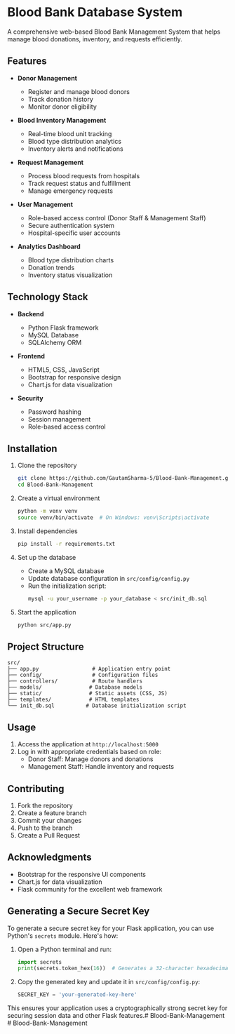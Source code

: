 # Blood Bank Database System

A comprehensive web-based Blood Bank Management System that helps manage blood donations, inventory, and requests efficiently.

## Features

- **Donor Management**
  - Register and manage blood donors
  - Track donation history
  - Monitor donor eligibility

- **Blood Inventory Management**
  - Real-time blood unit tracking
  - Blood type distribution analytics
  - Inventory alerts and notifications

- **Request Management**
  - Process blood requests from hospitals
  - Track request status and fulfillment
  - Manage emergency requests

- **User Management**
  - Role-based access control (Donor Staff & Management Staff)
  - Secure authentication system
  - Hospital-specific user accounts

- **Analytics Dashboard**
  - Blood type distribution charts
  - Donation trends
  - Inventory status visualization

## Technology Stack

- **Backend**
  - Python Flask framework
  - MySQL Database
  - SQLAlchemy ORM

- **Frontend**
  - HTML5, CSS, JavaScript
  - Bootstrap for responsive design
  - Chart.js for data visualization

- **Security**
  - Password hashing
  - Session management
  - Role-based access control

## Installation

1. Clone the repository
   ```bash
   git clone https://github.com/GautamSharma-5/Blood-Bank-Management.git
   cd Blood-Bank-Management
   ```

2. Create a virtual environment
   ```bash
   python -m venv venv
   source venv/bin/activate  # On Windows: venv\Scripts\activate
   ```

3. Install dependencies
   ```bash
   pip install -r requirements.txt
   ```

4. Set up the database
   - Create a MySQL database
   - Update database configuration in `src/config/config.py`
   - Run the initialization script:
     ```bash
     mysql -u your_username -p your_database < src/init_db.sql
     ```

5. Start the application
   ```bash
   python src/app.py
   ```

## Project Structure

```
src/
├── app.py                 # Application entry point
├── config/                # Configuration files
├── controllers/           # Route handlers
├── models/               # Database models
├── static/               # Static assets (CSS, JS)
├── templates/            # HTML templates
└── init_db.sql          # Database initialization script
```

## Usage

1. Access the application at `http://localhost:5000`
2. Log in with appropriate credentials based on role:
   - Donor Staff: Manage donors and donations
   - Management Staff: Handle inventory and requests

## Contributing

1. Fork the repository
2. Create a feature branch
3. Commit your changes
4. Push to the branch
5. Create a Pull Request

## Acknowledgments

- Bootstrap for the responsive UI components
- Chart.js for data visualization
- Flask community for the excellent web framework

## Generating a Secure Secret Key

To generate a secure secret key for your Flask application, you can use Python's `secrets` module. Here's how:

1. Open a Python terminal and run:
   ```python
   import secrets
   print(secrets.token_hex(16))  # Generates a 32-character hexadecimal secret key
   ```

2. Copy the generated key and update it in `src/config/config.py`:
   ```python
   SECRET_KEY = 'your-generated-key-here'
   ```

This ensures your application uses a cryptographically strong secret key for securing session data and other Flask features.#   B l o o d - B a n k - M a n a g e m e n t 
 
 #   B l o o d - B a n k - M a n a g e m e n t 
 
 

